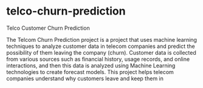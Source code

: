# telco-churn-prediction
Telco Customer Churn Prediction

The Telcom Churn Prediction project is a project that uses machine learning techniques to analyze customer data in telecom companies and predict the possibility of them leaving the company (churn). Customer data is collected from various sources such as financial history, usage records, and online interactions, and then this data is analyzed using Machine Learning technologies to create forecast models. This project helps telecom companies understand why customers leave and keep them in



